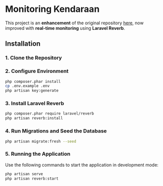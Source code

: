 # Monitoring Kendaraan

This project is an **enhancement** of the original repository [here](https://github.com/gilangmaulana1405/monitoring-kendaraan-fln), now improved with **real-time monitoring** using **Laravel Reverb**.

## Installation

### 1. Clone the Repository
### 2. Configure Environment

```bash
php composer.phar install
cp .env.example .env
php artisan key:generate
```

### 3. Install Laravel Reverb

```bash
php composer.phar require laravel/reverb
php artisan reverb:install
```

### 4. Run Migrations and Seed the Database

```bash
php artisan migrate:fresh --seed
```

### 5. Running the Application
Use the following commands to start the application in development mode:

```bash
php artisan serve
php artisan reverb:start
```